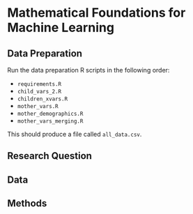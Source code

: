 # Mathematical Foundations for Machine Learning

## Data Preparation
Run the data preparation R scripts in the following order:
+ `requirements.R`
+ `child_vars_2.R`
+ `children_xvars.R`
+ `mother_vars.R` 
+ `mother_demographics.R`
+ `mother_vars_merging.R`

This should produce a file called `all_data.csv`.

## Research Question

## Data

## Methods
